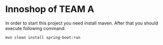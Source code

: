 # Innoshop of TEAM A

In order to start this project you need install maven. After that you should execute following command:

`mvn clean install spring-boot:run`



